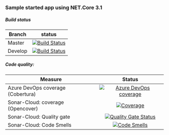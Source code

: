 ### Sample started app using NET.Core 3.1

##### Build status

| Branch           | status|
| ------------- |:-------------:|
| Master    | [![Build Status](https://dev.azure.com/MadSciencist/sandbox/_apis/build/status/MadSciencist.QLector?branchName=master)](https://dev.azure.com/MadSciencist/sandbox/_build/latest?definitionId=1&branchName=master) |
| Develop   |  [![Build Status](https://dev.azure.com/MadSciencist/sandbox/_apis/build/status/MadSciencist.QLector?branchName=develop)](https://dev.azure.com/MadSciencist/sandbox/_build/latest?definitionId=1&branchName=develop) |

##### Code quality:

| Measure   | Status |
| --------- |:-------------:|
| Azure DevOps coverage (Cobertura)  | [![Azure DevOps coverage](https://img.shields.io/azure-devops/coverage/MadSciencist/sandbox/1)](https://dev.azure.com/MadSciencist/sandbox/_build?definitionId=1&_a=summary) |
| Sonar-Cloud: coverage (Opencover)  | [![Coverage](https://sonarcloud.io/api/project_badges/measure?project=MadSciencist_QLector&metric=coverage)](https://sonarcloud.io/dashboard?id=MadSciencist_QLector) |
| Sonar-Cloud: Quality gate          |  [![Quality Gate Status](https://sonarcloud.io/api/project_badges/measure?project=MadSciencist_QLector&metric=alert_status)](https://sonarcloud.io/dashboard?id=MadSciencist_QLector) |
| Sonar-Cloud: Code Smells           | [![Code Smells](https://sonarcloud.io/api/project_badges/measure?project=MadSciencist_QLector&metric=code_smells)](https://sonarcloud.io/dashboard?id=MadSciencist_QLector)|


